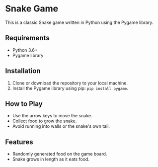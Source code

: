 # Snake Game

This is a classic Snake game written in Python using the Pygame library.

## Requirements

- Python 3.6+
- Pygame library

## Installation

1. Clone or download the repository to your local machine.
2. Install the Pygame library using pip: `pip install pygame`.

## How to Play

- Use the arrow keys to move the snake.
- Collect food to grow the snake.
- Avoid running into walls or the snake's own tail.

## Features

- Randomly generated food on the game board.
- Snake grows in length as it eats food.
